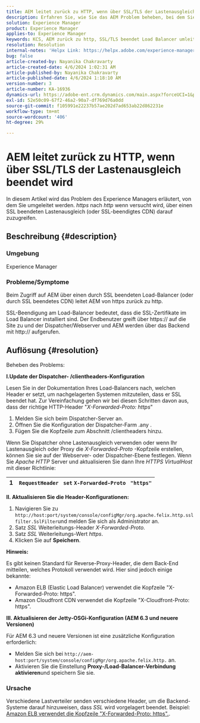 ```yaml
---
title: AEM leitet zurück zu HTTP, wenn über SSL/TLS der Lastenausgleich beendet wird
description: Erfahren Sie, wie Sie das AEM Problem beheben, bei dem Sie beim Zugriff auf AEM über SSL/TLS terminierten Lastenausgleich zu HTTP zurückgeleitet werden.
solution: Experience Manager
product: Experience Manager
applies-to: Experience Manager
keywords: KCS, AEM zurück zu http, SSL/TLS beendet Load Balancer umleitet
resolution: Resolution
internal-notes: 'Helpx Link: https://helpx.adobe.com/experience-manager/kb/AEM-redirecting-back-to-http-on-accessed-via-SSL-terminated-Load-Balancer.html'
bug: false
article-created-by: Nayanika Chakravarty
article-created-date: 4/6/2024 1:02:31 AM
article-published-by: Nayanika Chakravarty
article-published-date: 4/6/2024 1:18:10 AM
version-number: 3
article-number: KA-16936
dynamics-url: https://adobe-ent.crm.dynamics.com/main.aspx?forceUCI=1&pagetype=entityrecord&etn=knowledgearticle&id=0e02b555-b1f3-ee11-904b-0022480a40c2
exl-id: 52e50c09-67f2-46a2-90a7-df769d76a0dd
source-git-commit: f105991e22237b57ae202d7ad653ab22d862231e
workflow-type: tm+mt
source-wordcount: '406'
ht-degree: 29%

---
```


# AEM leitet zurück zu HTTP, wenn über SSL/TLS der Lastenausgleich beendet wird


In diesem Artikel wird das Problem des Experience Managers erläutert, von dem Sie umgeleitet werden. *https* nach *http* wenn versucht wird, über einen SSL beendeten Lastenausgleich (oder SSL-beendigtes CDN) darauf zuzugreifen.

## Beschreibung {#description}


### <b>Umgebung</b>

Experience Manager

### <b>Probleme/Symptome</b>

Beim Zugriff auf AEM über einen durch SSL beendeten Load-Balancer (oder durch SSL beendetes CDN) leitet AEM von https zurück zu http.

SSL-Beendigung am Load-Balancer bedeutet, dass die SSL-Zertifikate im Load Balancer installiert sind. Der Endbenutzer greift über https:// auf die Site zu und der Dispatcher/Webserver und AEM werden über das Backend mit http:// aufgerufen.




## Auflösung {#resolution}


Beheben des Problems:

<b>I.Update der Dispatcher- /clientheaders-Konfiguration</b>

Lesen Sie in der Dokumentation Ihres Load-Balancers nach, welchen Header er setzt, um nachgelagerten Systemen mitzuteilen, dass er SSL beendet hat. Zur Vereinfachung gehen wir bei diesen Schritten davon aus, dass der richtige HTTP-Header &quot;*X-Forwarded-Proto: https*&quot;

1. Melden Sie sich beim Dispatcher-Server an.
2. Öffnen Sie die Konfiguration der Dispatcher-Farm .any .
3. Fügen Sie die Kopfzeile zum Abschnitt /clientheaders hinzu.


Wenn Sie Dispatcher ohne Lastenausgleich verwenden oder wenn Ihr Lastenausgleich oder Proxy die *X-Forwarded-Proto* -Kopfzeile erstellen, können Sie sie auf der Webserver- oder Dispatcher-Ebene festlegen. Wenn Sie *Apache HTTP* Server und aktualisieren Sie dann Ihre *HTTPS VirtualHost* mit dieser Richtlinie:


| 1 | `RequestHeader ` `set` `X-Forwarded-Proto ` `"https"` |
| --- | --- |


<b>II. Aktualisieren Sie die Header-Konfigurationen:</b>

1. Navigieren Sie zu `http://host:port/system/console/configMgr/org.apache.felix.http.sslfilter.SslFilter`und melden Sie sich als Administrator an.
2. Satz *SSL* Weiterleitungs-Header *X-Forwarded-Proto.*
3. Satz *SSL* Weiterleitungs-Wert *https*.
4. Klicken Sie auf <b>Speichern</b>.


<b>Hinweis:</b>

Es gibt keinen Standard für Reverse-Proxy-Header, die dem Back-End mitteilen, welches Protokoll verwendet wird. Hier sind jedoch einige bekannte:

- Amazon ELB (Elastic Load Balancer) verwendet die Kopfzeile &quot;X-Forwarded-Proto: https&quot;.
- Amazon Cloudfront CDN verwendet die Kopfzeile &quot;X-Cloudfront-Proto: https&quot;.


<b>III. Aktualisieren der Jetty-OSGi-Konfiguration (AEM 6.3 und neuere Versionen)</b>

Für AEM 6.3 und neuere Versionen ist eine zusätzliche Konfiguration erforderlich:

- Melden Sie sich bei `http://aem-host:port/system/console/configMgr/org.apache.felix.http.` an.
- Aktivieren Sie die Einstellung <b>Proxy-/Load-Balancer-Verbindung aktivieren</b>und speichern Sie sie.


### Ursache

Verschiedene Lastverteiler senden verschiedene Header, um die Backend-Systeme darauf hinzuweisen, dass *SSL* wird vorgelagert beendet. Beispiel: [Amazon ELB verwendet die Kopfzeile &quot;X-Forwarded-Proto: https&quot;.](https://docs.aws.amazon.com/de_de/elasticloadbalancing/latest/classic/x-forwarded-headers.html#x-forwarded-proto).
